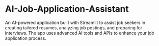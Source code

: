 # AI-Job-Application-Assistant
An AI-powered application built with Streamlit to assist job seekers in creating tailored resumes, analyzing job postings, and preparing for interviews. The app uses advanced AI tools and APIs to enhance your job application process.
